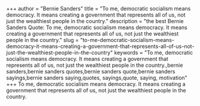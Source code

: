 +++
author = "Bernie Sanders"
title = "To me, democratic socialism means democracy. It means creating a government that represents all of us, not just the wealthiest people in the country."
description = "the best Bernie Sanders Quote: To me, democratic socialism means democracy. It means creating a government that represents all of us, not just the wealthiest people in the country."
slug = "to-me-democratic-socialism-means-democracy-it-means-creating-a-government-that-represents-all-of-us-not-just-the-wealthiest-people-in-the-country"
keywords = "To me, democratic socialism means democracy. It means creating a government that represents all of us, not just the wealthiest people in the country.,bernie sanders,bernie sanders quotes,bernie sanders quote,bernie sanders sayings,bernie sanders saying,quotes, sayings,quote, saying, motivation"
+++
To me, democratic socialism means democracy. It means creating a government that represents all of us, not just the wealthiest people in the country.
